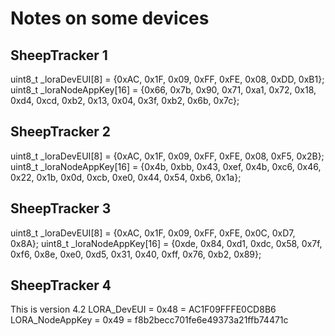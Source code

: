 # Notes on some devices


## SheepTracker 1
uint8_t _loraDevEUI[8] = {0xAC, 0x1F, 0x09, 0xFF, 0xFE, 0x08, 0xDD, 0xB1};
uint8_t _loraNodeAppKey[16] = {0x66, 0x7b, 0x90, 0x71, 0xa1, 0x72, 0x18, 0xd4, 0xcd, 0xb2, 0x13, 0x04, 0x3f, 0xb2, 0x6b, 0x7c};


## SheepTracker 2
uint8_t _loraDevEUI[8] = {0xAC, 0x1F, 0x09, 0xFF, 0xFE, 0x08, 0xF5, 0x2B};
uint8_t _loraNodeAppKey[16] = {0x4b, 0xbb, 0x43, 0xef, 0x4b, 0xc6, 0x46, 0x22, 0x1b, 0x0d, 0xcb, 0xe0, 0x44, 0x54, 0xb6, 0x1a};

## SheepTracker 3
uint8_t _loraDevEUI[8] = {0xAC, 0x1F, 0x09, 0xFF, 0xFE, 0x0C, 0xD7, 0x8A};
uint8_t _loraNodeAppKey[16] = {0xde, 0x84, 0xd1, 0xdc, 0x58, 0x7f, 0xf6, 0x8e, 0xe0, 0xd5, 0x31, 0x40, 0xff, 0x76, 0xb2, 0x89};

## SheepTracker 4
This is version 4.2
LORA_DevEUI = 0x48 = AC1F09FFFE0CD8B6
LORA_NodeAppKey = 0x49 = f8b2becc701fe6e49373a21ffb74471c
